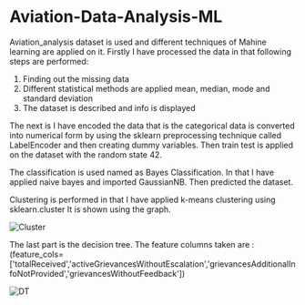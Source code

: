 # Aviation-Data-Analysis-ML
Aviation_analysis dataset is used and different techniques of Mahine learning are applied on it.
Firstly I have processed the data in that following steps are performed:
  1. Finding out the missing data
  2. Different statistical methods are applied mean, median, mode and standard deviation
  3. The dataset is described and info is displayed

The next is I have encoded the data that is the categorical data is converted into numerical form by using the sklearn preprocessing technique called LabelEncoder and then creating dummy variables.
Then train test is applied on the dataset with the random state 42.

The classification is used named as Bayes Classification.
In that I have applied naive bayes and imported GaussianNB.
Then predicted the dataset.

Clustering is performed in that I have applied k-means clustering using sklearn.cluster
It is shown using the graph.

![Cluster](https://github.com/ritika-varpe/Aviation-Data-Analysis-ML/assets/95220140/54390b1e-4b55-4117-93d0-03f4196bdfc3)


The last part is the decision tree. The feature columns taken are :
    (feature_cols=['totalReceived','activeGrievancesWithoutEscalation','grievancesAdditionalInfoNotProvided','grievancesWithoutFeedback'])
    
![DT](https://github.com/ritika-varpe/Aviation-Data-Analysis-ML/assets/95220140/879f15a3-0a35-4b48-8c7d-b0dd0218726f)
